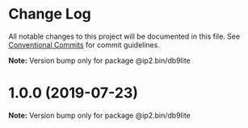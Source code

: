 # Change Log

All notable changes to this project will be documented in this file.
See [Conventional Commits](https://conventionalcommits.org) for commit guidelines.



**Note:** Version bump only for package @ip2.bin/db9lite





# 1.0.0 (2019-07-23)

**Note:** Version bump only for package @ip2.bin/db9lite
